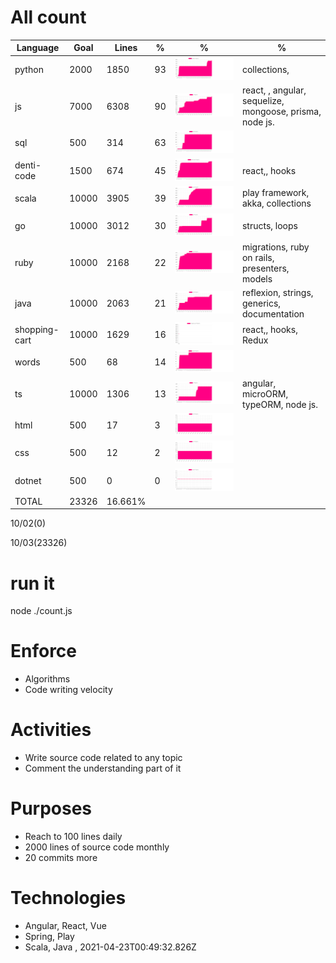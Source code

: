 # All count
|Language|Goal|Lines|%|%|%|
|----------|-------|-------|--------|--------|--------|
|python|2000|1850|93|![python](https://raw.githubusercontent.com/kapit4n/l-10000-dev/master/python.png)|collections, |
|js|7000|6308|90|![js](https://raw.githubusercontent.com/kapit4n/l-10000-dev/master/js.png)|react, , angular, sequelize, mongoose, prisma, node js.|
|sql|500|314|63|![sql](https://raw.githubusercontent.com/kapit4n/l-10000-dev/master/sql.png)||
|denti-code|1500|674|45|![denti-code](https://raw.githubusercontent.com/kapit4n/l-10000-dev/master/denti-code.png)|react,, hooks|
|scala|10000|3905|39|![scala](https://raw.githubusercontent.com/kapit4n/l-10000-dev/master/scala.png)|play framework, akka, collections|
|go|10000|3012|30|![go](https://raw.githubusercontent.com/kapit4n/l-10000-dev/master/go.png)|structs, loops|
|ruby|10000|2168|22|![ruby](https://raw.githubusercontent.com/kapit4n/l-10000-dev/master/ruby.png)|migrations, ruby on rails, presenters, models|
|java|10000|2063|21|![java](https://raw.githubusercontent.com/kapit4n/l-10000-dev/master/java.png)|reflexion, strings, generics, documentation|
|shopping-cart|10000|1629|16|![shopping-cart](https://raw.githubusercontent.com/kapit4n/l-10000-dev/master/shopping-cart.png)|react,, hooks, Redux|
|words|500|68|14|![words](https://raw.githubusercontent.com/kapit4n/l-10000-dev/master/words.png)||
|ts|10000|1306|13|![ts](https://raw.githubusercontent.com/kapit4n/l-10000-dev/master/ts.png)|angular, microORM, typeORM, node js.|
|html|500|17|3|![html](https://raw.githubusercontent.com/kapit4n/l-10000-dev/master/html.png)||
|css|500|12|2|![css](https://raw.githubusercontent.com/kapit4n/l-10000-dev/master/css.png)||
|dotnet|500|0|0|![dotnet](https://raw.githubusercontent.com/kapit4n/l-10000-dev/master/dotnet.png)||
|TOTAL|23326|16.661%|
10/02(0)

10/03(23326)


# run it
node ./count.js
    
# Enforce
* Algorithms
* Code writing velocity

# Activities
* Write source code related to any topic
* Comment the understanding part of it
    
# Purposes
* Reach to 100 lines daily
* 2000 lines of source code monthly
* 20 commits more

# Technologies
* Angular, React, Vue
* Spring, Play
* Scala, Java
, 2021-04-23T00:49:32.826Z
